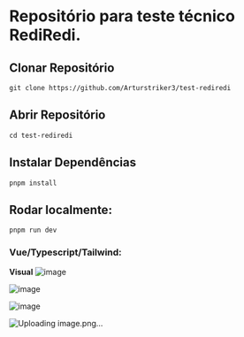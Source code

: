 # Repositório para teste técnico RediRedi.

## Clonar Repositório
```
git clone https://github.com/Arturstriker3/test-rediredi
```

## Abrir Repositório
```
cd test-rediredi
```

## Instalar Dependências
```
pnpm install
```

## Rodar localmente:
```
pnpm run dev
```

### Vue/Typescript/Tailwind:
 
 **Visual**
![image](https://github.com/user-attachments/assets/ceab5d71-c712-4bf4-98db-f94b20120d72)

![image](https://github.com/user-attachments/assets/ae7e2538-9a65-4531-b136-11c28e5f0d88)

![image](https://github.com/user-attachments/assets/6313894b-04bb-453d-afce-6b06c3b0668b)

![Uploading image.png…]()

